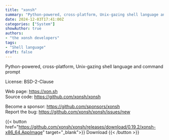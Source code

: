 ```yaml
---
title: "xonsh"
summary: "Python-powered, cross-platform, Unix-gazing shell language and command prompt."
date: 2024-12-03T17:41:00Z
categories: ["System"]
showAuthor: true
authors:
- "the xonsh developers"
tags: 
- "Shell language"
draft: false
---
```


Python-powered, cross-platform, Unix-gazing shell language and command prompt

License: BSD-2-Clause

Web page: <https://xon.sh>  
Source code: <https://github.com/xonsh/xonsh>

Become a sponsor: <https://github.com/sponsors/xonsh>  
Report the bug: <https://github.com/xonsh/xonsh/issues/new>  

{{< button href="https://github.com/xonsh/xonsh/releases/download/0.19.2/xonsh-x86_64.AppImage" target="_blank">}}
Download
{{< /button >}}